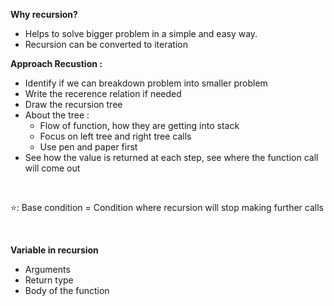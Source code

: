 <b> Why recursion? </b>
 - Helps to solve bigger problem in a simple and easy way.
 - Recursion can be converted to iteration

<b> Approach Recustion : </b> 
- Identify if we can breakdown problem into smaller problem
 - Write the recerence relation if needed 
 - Draw the recursion tree
 - About the tree :
    - Flow of function, how they are getting into stack
    - Focus on left tree and right tree calls
    - Use pen and paper first 
 - See how the value is returned at each step, see where the function call will come out

<br>

⭐: Base condition = Condition where recursion will stop making further calls

<br>

<b>Variable in recursion </b>
 - Arguments
 - Return type
 - Body of the function

